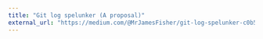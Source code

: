```yaml
---
title: "Git log spelunker (A proposal)"
external_url: "https://medium.com/@MrJamesFisher/git-log-spelunker-c0b5f79f8dd3"
---
```

